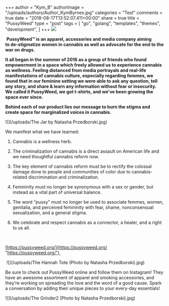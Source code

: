 +++
author = "Kym_B"
authorImage = "/uploads/authors/Author_KymByrnes.jpg"
categories = "Test"
comments = true
date = "2018-08-17T13:52:07.411+00:00"
share = true
title = "PussyWeed"
type = "post"
tags = [
    "go",
    "golang",
    "templates",
    "themes",
    "development",
]
+++
![](/uploads/Frame.jpeg)

 **PussyWeed™ is an apparel, accessories and media company aiming to de-stigmatize women in cannabis as well as advocate for the end to the war on drugs.** 

**It all began in the summer of 2016 as a group of friends who found empowerment in a space which freely allowed us to experience cannabis as wellness. Feeling distanced from media portrayals and real-life manifestations of cannabis culture, especially regarding femmes, we found that in our feminine setting we were able to ask any question, tell any story, and share & learn any information without fear or insecurity. We called it PussyWeed, we got t-shirts, and we’ve been growing the space ever since.** 

**Behind each of our product lies our message to burn the stigma and create space for marginalized voices in cannabis.**   

![](/uploads/The Jar by Natasha Przedborski.jpg)

We manifest what we have learned: 

1. Cannabis is a wellness herb. 


2. The criminalization of cannabis is a direct assault on American life and we need thoughtful cannabis reform now. 


3. The key element of cannabis reform must be to rectify the colossal damage done to people and communities of color due to cannabis-related discrimination and criminalization. 


4. Femininity must no longer be synonymous with a sex or gender, but instead as a vital part of universal balance. 


5. The word “pussy” must no longer be used to associate femmes, women, genitalia, and perceived femininity with fear, shame, nonconsensual sexualization, and a general stigma. 


6. We celebrate and respect cannabis as a connector, a healer, and a right to us all. 

 

[https://pussyweed.org/](https://pussyweed.org/ "https://pussyweed.org/") 

 ![](/uploads/The Hannah Tote (Photo by Natasha Przedborski).jpg)

Be sure to check out PussyWeed online and follow them on Instagram! They have an awesome assortment of apparel and smoking accessories, and they’re working on spreading the love and the word of a good cause. Spark a conversation by adding their unique pieces to your every-day essentials! 

![](/uploads/The Grinder2 (Photo by Natasha Przedborski).jpg)